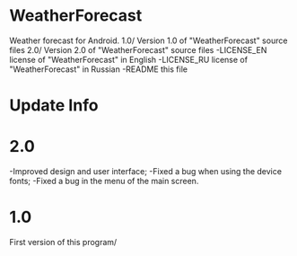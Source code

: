 # WeatherForecast
Weather forecast for Android.
1.0/                  Version 1.0 of "WeatherForecast" source files
2.0/                  Version 2.0 of "WeatherForecast" source files
-LICENSE_EN           license of "WeatherForecast" in English
-LICENSE_RU           license of "WeatherForecast" in Russian
-README               this file
# Update Info
2.0
=================
-Improved design and user interface;
-Fixed a bug when using the device fonts;
-Fixed a bug in the menu of the main screen.

1.0
=================
First version of this program/